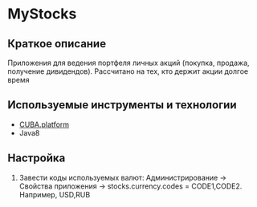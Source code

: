 # MyStocks

## Краткое описание
Приложения для ведения портфеля личных акций (покупка, продажа, получение дивидендов). Рассчитано на тех, кто держит акции долгое время

## Используемые инструменты и технологии
* [CUBA.platform](https://www.cuba-platform.ru/)
* Java8

## Настройка
1. Завести коды используемых валют: Администрирование -> Свойства приложения -> stocks.currency.codes = CODE1,CODE2. Например, USD,RUB
